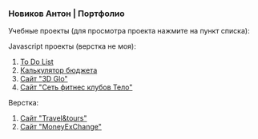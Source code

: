 ### Новиков Антон | Портфолио
Учебные проекты (для просмотра проекта нажмите на пункт списка):
  
  Javascript проекты (верстка не моя):
1. [To Do List](https://ant-nov.github.io/ToDoList/ "Перейти к To Do List")
2. [Калькулятор бюджета](https://ant-nov.github.io/BudgetCalculator/ "Перейти на Калькулятор бюджета")
3. [Сайт "3D Glo"](https://ant-nov.github.io/Glo3D/ "Перейти на сайт")
4. [Сайт "Сеть фитнес клубов Тело"](https://ant-nov.github.io/fitness_club_Telo/ "Перейти на сайт")
  
  Верстка:
1. [Сайт "Travel&tours"](https://ant-nov.github.io/Travel%20&%20tours/ "Перейти на сайт")
2. [Сайт "MoneyExChange"](https://ant-nov.github.io/Money%20ExChange/index.html "Перейти на сайт")
